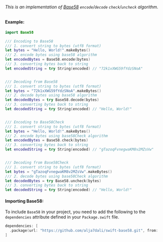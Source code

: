 ###### This is an implementation of [Base58](https://en.wikipedia.org/wiki/Base58) `encode`/`decode` `check`/`uncheck` algorithm.

#### Example:

```swift
import Base58

/// Encoding to Base58
/// 1. convert string to bytes (utf8 format)
let bytes = "Hello, World!".makeBytes()
/// 2. encode bytes using base58 algorithm
let encodedBytes = Base58.encode(bytes)
/// 3. converting bytes back to string
let encodedString = try String(encoded) // "72k1xXWG59fYdzSNoA"


/// Decoding from Base58
/// 1. convert string to bytes (utf8 format)
let bytes = "72k1xXWG59fYdzSNoA".makeBytes()
/// 2. decode bytes using base58 algorithm
let decodedBytes = try Base58.decode(bytes)
/// 3. converting bytes back to string
let decodedString = try String(encoded) // "Hello, World!"


/// Encoding to Base58Check
/// 1. convert string to bytes (utf8 format)
let bytes = "Hello, World!".makeBytes()
/// 2. encode bytes using base58Check algorithm
let encodedBytes = Base58.check(bytes)
/// 3. converting bytes back to string
let encodedString = try String(encoded) // "gTazoqFvnegwaKM8v2MZsVw"


/// Decoding from Base58Check
/// 1. convert string to bytes (utf8 format)
let bytes = "gTazoqFvnegwaKM8v2MZsVw".makeBytes()
/// 2. decode bytes using base58Check algorithm
let decodedBytes = try Base58.uncheck(bytes)
/// 3. converting bytes back to string
let decodedString = try String(encoded) // "Hello, World!"
```

#### Importing Base58:

To include `Base58` in your project, you need to add the following to the `dependencies` attribute defined in your `Package.swift` file.
```swift
dependencies: [
  .package(url: "https://github.com/alja7dali/swift-base58.git", from: "1.0.0")
]
```